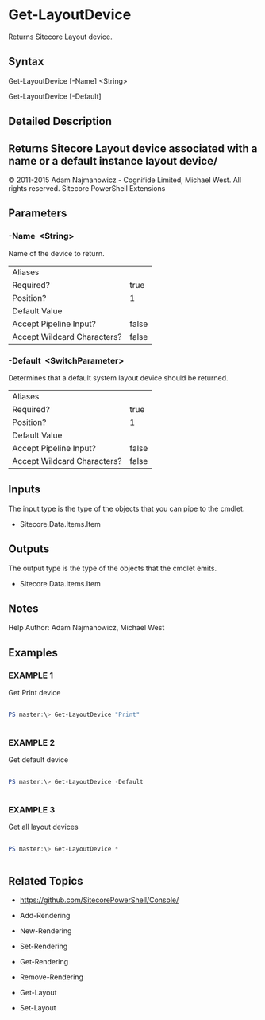 # Get-LayoutDevice 
 
Returns Sitecore Layout device. 
 
## Syntax 
 
Get-LayoutDevice [-Name] &lt;String&gt; 
 
Get-LayoutDevice [-Default] 
 
 
## Detailed Description 
Returns Sitecore Layout device associated with a name or a default instance layout device/ 
- 
© 2011-2015 Adam Najmanowicz - Cognifide Limited, Michael West. All rights reserved. Sitecore PowerShell Extensions 
 
## Parameters 
 
### -Name&nbsp; &lt;String&gt; 
 
Name of the device to return.
 

| | |
| - | - |
| Aliases |  |
| Required? | true |
| Position? | 1 |
| Default Value |  |
| Accept Pipeline Input? | false |
| Accept Wildcard Characters? | false | 
 
### -Default&nbsp; &lt;SwitchParameter&gt; 
 
Determines that a default system layout device should be returned.
 

| | |
| - | - |
| Aliases |  |
| Required? | true |
| Position? | 1 |
| Default Value |  |
| Accept Pipeline Input? | false |
| Accept Wildcard Characters? | false | 
 
## Inputs 
 
The input type is the type of the objects that you can pipe to the cmdlet. 
 
* Sitecore.Data.Items.Item 
 
## Outputs 
 
The output type is the type of the objects that the cmdlet emits. 
 
* Sitecore.Data.Items.Item 
 
## Notes 
 
Help Author: Adam Najmanowicz, Michael West 
 
## Examples 
 
### EXAMPLE 1 
 
Get Print device 
 
```powershell   
 
PS master:\> Get-LayoutDevice "Print" 
 
``` 
 
### EXAMPLE 2 
 
Get default device 
 
```powershell   
 
PS master:\> Get-LayoutDevice -Default 
 
``` 
 
### EXAMPLE 3 
 
Get all layout devices 
 
```powershell   
 
PS master:\> Get-LayoutDevice * 
 
``` 
 
## Related Topics 
 
* <a href='https://github.com/SitecorePowerShell/Console/' target='_blank'>https://github.com/SitecorePowerShell/Console/</a><br/> 
 
* Add-Rendering 
 
* New-Rendering 
 
* Set-Rendering 
 
* Get-Rendering 
 
* Remove-Rendering 
 
* Get-Layout 
 
* Set-Layout

